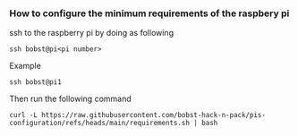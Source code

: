 ### How to configure the minimum requirements of the raspbery pi

ssh to the raspberry pi by doing as following

`ssh bobst@pi<pi number>`

Example

`ssh bobst@pi1`

Then run the following command

`curl -L https://raw.githubusercontent.com/bobst-hack-n-pack/pis-configuration/refs/heads/main/requirements.sh | bash`

